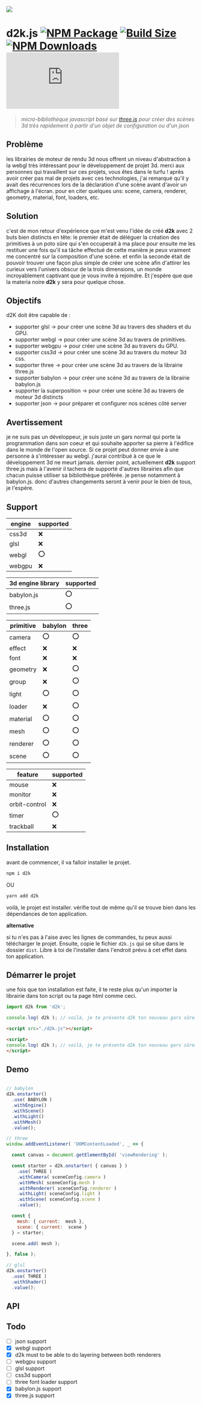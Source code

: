 <img src="../images/d2k-logo-standard.png"/>

# d2k.js [![NPM Package][npm]][npm-url] [![Build Size][build-size]][build-size-url] [![NPM Downloads][npm-downloads]][npmtrends-url] [![Dev Dependencies][dev-dependencies]][dev-dependencies-url] 

> *micro-bibliothèque javascript basé sur [three.js](https://threejs.org) pour créer des scènes 3d très rapidement à partir d'un objet de configuration ou d'un json*

## Problème

les librairies de moteur de rendu 3d nous offrent un niveau d'abstraction à la webgl très intéressant pour le développement de projet 3d. merci aux personnes qui travaillent sur ces projets, vous êtes dans le turfu ! après avoir créer pas mal de projets avec ces technologies, j'ai remarqué qu'il y avait des récurrences lors de la déclaration d'une scène avant d'avoir un affichage à l'écran. pour en citer quelques uns: scene, camera, renderer, geometry, material, font, loaders, etc. 

## Solution

c'est de mon retour d'expérience que m'est venu l'idée de créé **d2k** avec 2 buts bien distincts en tête: le premier était de déléguer la création des primitives à un poto sûre qui s'en occuperait à ma place pour ensuite me les restituer une fois qu'il sa tâche effectué de cette manière je peux vraiment me concentré sur la composition d'une scène. et enfin la seconde était de pouvoir trouver une façon plus simple de créer une scène afin d'attirer les curieux vers l'univers obscur de la trois dimensions, un monde incroyablement captivant que je vous invite à rejoindre. Et j'espère que que la materia noire **d2k** y sera pour quelque chose. 

## Objectifs

d2K doit être capable de :

- supporter glsl -> pour créer une scène 3d au travers des shaders et du GPU.
- supporter webgl -> pour créer une scène 3d au travers de primitives.
- supporter webgpu -> pour créer une scène 3d au travers du GPU.
- supporter css3d -> pour créer une scène 3d au travers du moteur 3d css.
- supporter three -> pour créer une scène 3d au travers de la librairie three.js
- supporter babylon -> pour créer une scène 3d au travers de la librairie babylon.js
- supporter la superposition -> pour créer une scène 3d au travers de moteur 3d distincts
- supporter json -> pour préparer et configurer nos scènes côté server

## Avertissement

je ne suis pas un développeur, je suis juste un gars normal qui porte la programmation dans son coeur et qui souhaite apporter sa pierre à l'édifice dans le monde de l'open source. Si ce projet peut donner envie à une personne à s'intéresser au webgl. j'aurai contribué à ce que le développement 3d ne meurt jamais. dernier point, actuellement **d2k** support three.js mais à l'avenir il tachera de supporté d'autres librairies afin que chacun puisse utiliser sa bibliothèque préférée. je pense notamment à babylon.js. donc d'autres changements seront à venir pour le bien de tous, je l'espère. 

## Support

engine            | supported | 
------------------|-----------|
css3d             | ❌        |
glsl              | ❌        |
webgl             | ⭕        |
webgpu            | ❌        |

3d engine library | supported |
------------------|-----------|
babylon.js        | ⭕        |
three.js          | ⭕        |

primitive         | babylon | three    |
------------------|---------|----------|
camera            | ⭕      | ⭕       |
effect            | ❌      | ❌       |
font              | ❌      | ❌       |
geometry          | ❌      | ⭕       |
group             | ❌      | ⭕       |
light             | ⭕      | ⭕       |
loader            | ❌      | ⭕       |
material          | ⭕      | ⭕       |
mesh              | ⭕      | ⭕       |
renderer          | ⭕      | ⭕       |
scene             | ⭕      | ⭕       |

feature           | supported | 
------------------|-----------|
mouse             | ❌        |
monitor           | ❌        |
orbit-control     | ❌        |
timer             | ⭕        |
trackball         | ❌        |

## Installation

avant de commencer, il va falloir installer le projet.

```sh
npm i d2k
```

OU

```sh
yarn add d2k
```

voilà, le projet est installer. vérifie tout de même qu'il se trouve bien dans les dépendances de ton application.

**alternative**

si tu n'es pas à l'aise avec les lignes de commandes, tu peux aussi télécharger le projet. Ensuite, copie le fichier `d2k.js` qui se situe dans le dossier `dist`. Libre à toi de l'installer dans l'endroit prévu à cet effet dans ton application.

## Démarrer le projet

une fois que ton installation est faite, il te reste plus qu'un importer la librairie dans ton script ou ta page html comme ceci.

```js
import d2k from 'd2k';

console.log( d2k ); // voilà, je te présente d2k ton nouveau gars sûre.
```

```html
<script src="./d2k.js"></script>

<script>
console.log( d2k ); // voilà, je te présente d2k ton nouveau gars sûre.
</script>
```

## Demo

```js

// babylon
d2k.onstarter()
  .use( BABYLON )
  .withEngine()
  .withScene()
  .withLight()
  .withMesh()
  .value();

// three
window.addEventListener( 'DOMContentLoaded', _ => {

  const canvas = document.getElementById( 'viewRendering' );

  const starter = d2k.onstarter( { canvas } )
    .use( THREE )
    .withCamera( sceneConfig.camera )
    .withMesh( sceneConfig.mesh )
    .withRenderer( sceneConfig.renderer )
    .withLight( sceneConfig.light )
    .withScene( sceneConfig.scene )
    .value();

  const {
    mesh: { current:  mesh },
    scene: { current:  scene }
  } = starter;

  scene.add( mesh );

}, false );

// glsl
d2k.onstarter()
  .use( THREE )
  .withShader()
  .value();
```

## API

## Todo

- [ ] json support
- [x] webgl support
- [x] d2k must to be able to do layering between both renderers
- [ ] webgpu support
- [ ] glsl support
- [ ] css3d support
- [ ] three font loader support
- [x] babylon.js support
- [x] three.js support 

[npm]: https://img.shields.io/npm/v/d2k
[npm-url]: https://www.npmjs.com/package/d2k
[build-size]: https://badgen.net/bundlephobia/minzip/d2k
[build-size-url]: https://bundlephobia.com/result?p=d2k
[npm-downloads]: https://img.shields.io/npm/dw/d2k
[npmtrends-url]: https://www.npmtrends.com/d2k
[dev-dependencies]: https://img.shields.io/david/dev/monsieurbadia/d2k.js
[dev-dependencies-url]: https://david-dm.org/monsieurbadia/d2k.js#info=devDependencies
